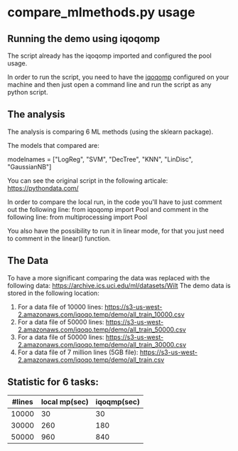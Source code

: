 # compare_mlmethods.py usage


## Running the demo using iqoqomp
The script already has the iqoqomp imported and configured the pool usage.

In order to run the script, you need to have the [iqoqomp](https://github.com/Iqoqo/iqoqomp) configured on your machine and then just open a command line and run the script as any python script.

## The analysis
The analysis is comparing 6 ML methods (using the sklearn package).

The models that compared are:

modelnames = ["LogReg", "SVM", "DecTree", "KNN", "LinDisc", "GaussianNB"]

You can see the original script in the following articale:
https://pythondata.com/

In order to compare the local run, in the code you'll have to just comment out the following line:
from iqoqomp import Pool
and comment in the following line:
from multiprocessing import Pool

You also have the possibility to run it in linear mode, for that you just need to comment in the linear() function.

## The Data

To have a more significant comparing the data was replaced with the following data: https://archive.ics.uci.edu/ml/datasets/Wilt
The demo data is stored in the following location:
1. For a data file of 10000 lines: https://s3-us-west-2.amazonaws.com/iqoqo.temp/demo/all_train_10000.csv
2. For a data file of 50000 lines: https://s3-us-west-2.amazonaws.com/iqoqo.temp/demo/all_train_50000.csv
3. For a data file of 50000 lines: https://s3-us-west-2.amazonaws.com/iqoqo.temp/demo/all_train_30000.csv
4. For a data file of 7 million lines (5GB file): https://s3-us-west-2.amazonaws.com/iqoqo.temp/demo/all_train.csv

## Statistic for 6 tasks:

#lines |local mp(sec) | iqoqmp(sec) |
--- | --- | --- |
10000	 | 30 | 30 | 
30000 | 260 | 180 |
50000 | 960 | 840 |
